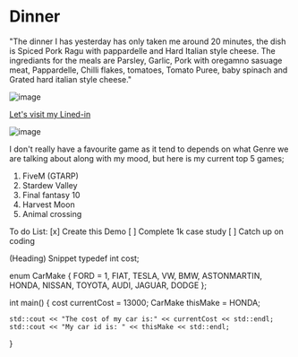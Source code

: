 # Dinner
"The dinner I has yesterday has only taken me around 20 minutes, the dish is Spiced Pork Ragu with pappardelle and Hard Italian style cheese. The ingrediants for the meals are Parsley, Garlic, Pork with oregamno sasuage meat, Pappardelle, Chilli flakes, tomatoes, Tomato Puree, baby spinach and Grated hard italian style cheese."

![image](https://cdn.discordapp.com/attachments/543146135645323275/782671975847690240/20201129_181640.jpg)
<link rel="Lets visit my linked-in" href="https://www.linkedin.com/in/liam-hall-44486a150/">

[Let's visit my Lined-in](https://www.linkedin.com/in/liamhshall/)

![image](https://octodex.github.com/images/baracktocat.jpg)

I don't really have a favourite game as it tend to depends on what Genre we are talking about along with my mood, but here is my current top 5 games;

1. FiveM (GTARP)
2. Stardew Valley
3. Final fantasy 10
4. Harvest Moon
5. Animal crossing

To do List:
[x] Create this Demo
[ ] Complete 1k case study
[ ] Catch up on coding


(Heading) Snippet
typedef int cost;

enum CarMake
{
	FORD = 1,
	FIAT,
	TESLA,
	VW,
	BMW,
	ASTONMARTIN,
	HONDA,
	NISSAN,
	TOYOTA,
	AUDI,
	JAGUAR,
	DODGE
};


int main()
{
	cost currentCost = 13000;
	CarMake thisMake = HONDA;

	std::cout << "The cost of my car is:" << currentCost << std::endl;
	std::cout << "My car id is: " << thisMake << std::endl;
}
